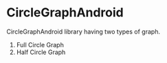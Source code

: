 # CircleGraphAndroid

CircleGraphAndroid library having two types of graph.

1. Full Circle Graph
2. Half Circle Graph





